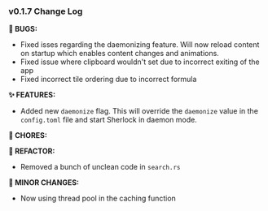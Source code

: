 ### v0.1.7 Change Log
**🐞 BUGS:**
- Fixed isses regarding the daemonizing feature. Will now reload content on startup which enables content changes and animations.
- Fixed issue where clipboard wouldn't set due to incorrect exiting of the app
- Fixed incorrect tile ordering due to incorrect formula

**✨ FEATURES:**
- Added new `daemonize` flag. This will override the `daemonize` value in the `config.toml` file and start Sherlock in daemon mode.

**🧹 CHORES:**


**🔧 REFACTOR:**
- Removed a bunch of unclean code in `search.rs`

**📝 MINOR CHANGES:**
- Now using thread pool in the caching function

